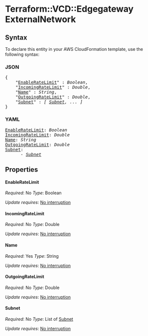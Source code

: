 # Terraform::VCD::Edgegateway ExternalNetwork

## Syntax

To declare this entity in your AWS CloudFormation template, use the following syntax:

### JSON

<pre>
{
    "<a href="#enableratelimit" title="EnableRateLimit">EnableRateLimit</a>" : <i>Boolean</i>,
    "<a href="#incomingratelimit" title="IncomingRateLimit">IncomingRateLimit</a>" : <i>Double</i>,
    "<a href="#name" title="Name">Name</a>" : <i>String</i>,
    "<a href="#outgoingratelimit" title="OutgoingRateLimit">OutgoingRateLimit</a>" : <i>Double</i>,
    "<a href="#subnet" title="Subnet">Subnet</a>" : <i>[ <a href="externalnetwork-subnet.md">Subnet</a>, ... ]</i>
}
</pre>

### YAML

<pre>
<a href="#enableratelimit" title="EnableRateLimit">EnableRateLimit</a>: <i>Boolean</i>
<a href="#incomingratelimit" title="IncomingRateLimit">IncomingRateLimit</a>: <i>Double</i>
<a href="#name" title="Name">Name</a>: <i>String</i>
<a href="#outgoingratelimit" title="OutgoingRateLimit">OutgoingRateLimit</a>: <i>Double</i>
<a href="#subnet" title="Subnet">Subnet</a>: <i>
      - <a href="externalnetwork-subnet.md">Subnet</a></i>
</pre>

## Properties

#### EnableRateLimit

_Required_: No
_Type_: Boolean

_Update requires_: [No interruption](https://docs.aws.amazon.com/AWSCloudFormation/latest/UserGuide/using-cfn-updating-stacks-update-behaviors.html#update-no-interrupt)

#### IncomingRateLimit

_Required_: No
_Type_: Double

_Update requires_: [No interruption](https://docs.aws.amazon.com/AWSCloudFormation/latest/UserGuide/using-cfn-updating-stacks-update-behaviors.html#update-no-interrupt)

#### Name

_Required_: Yes
_Type_: String

_Update requires_: [No interruption](https://docs.aws.amazon.com/AWSCloudFormation/latest/UserGuide/using-cfn-updating-stacks-update-behaviors.html#update-no-interrupt)

#### OutgoingRateLimit

_Required_: No
_Type_: Double

_Update requires_: [No interruption](https://docs.aws.amazon.com/AWSCloudFormation/latest/UserGuide/using-cfn-updating-stacks-update-behaviors.html#update-no-interrupt)

#### Subnet

_Required_: No
_Type_: List of <a href="externalnetwork-subnet.md">Subnet</a>

_Update requires_: [No interruption](https://docs.aws.amazon.com/AWSCloudFormation/latest/UserGuide/using-cfn-updating-stacks-update-behaviors.html#update-no-interrupt)

